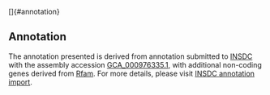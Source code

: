 []{#annotation}

Annotation
----------

The annotation presented is derived from annotation submitted to
[INSDC](http://www.insdc.org) with the assembly accession
[GCA\_000976335.1](http://www.ebi.ac.uk/ena/data/view/GCA_000976335.1),
with additional non-coding genes derived from
[Rfam](http://rfam.xfam.org/). For more details, please visit [INSDC
annotation
import](http://ensemblgenomes.org/info/data/insdc_annotation).
